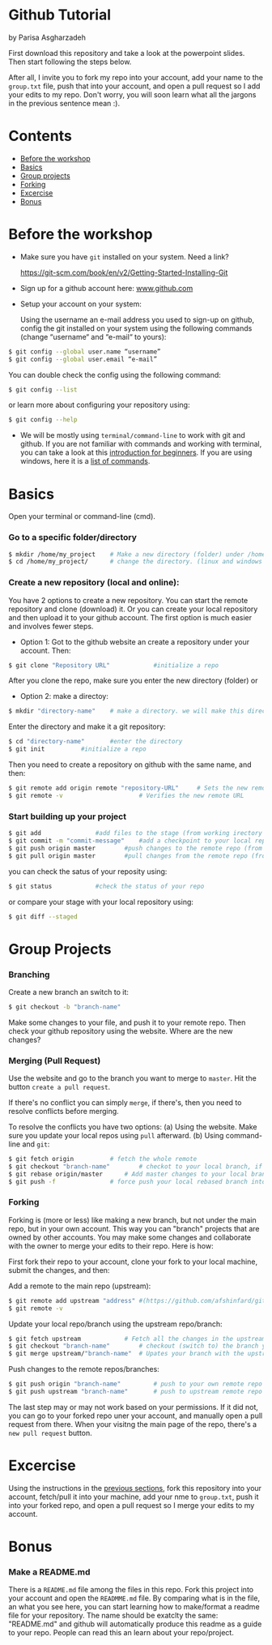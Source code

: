 Github Tutorial
=====================
by Parisa Asgharzadeh

First download this repository and take a look at the powerpoint slides. Then start following the steps below.

After all, I invite you to fork my repo into your account, add your name to the `group.txt` file, push that into your account, and open a pull request so I add your edits to my repo. Don't worry, you will soon learn what all the jargons in the previous sentence mean :).

Contents
========

* [Before the workshop](#before-the-workshop)
* [Basics](#basics)
* [Group projects](#group-projects)
* [Forking](#forking)
* [Excercise](#excercise)
* [Bonus](#bonus)


Before the workshop
==============
* Make sure you have `git` installed on your system. Need a link?

	https://git-scm.com/book/en/v2/Getting-Started-Installing-Git

* Sign up for a github account here: www.github.com
* Setup your account on your system:
    
    Using the username an e-mail address you used to sign-up on github, config the git installed on your system using the following commands (change “username“ and “e-mail“ to yours):
```bash
$ git config --global user.name “username”
$ git config --global user.email “e-mail”

```
You can double check the config using the following command:
```bash
$ git config --list
```
or learn more about configuring your repository using:
```bash
$ git config --help
```

* We will be mostly using `terminal/command-line` to work with git and github. If you are not familiar with commands and working with terminal, you can take a look at this [introduction for beginners](https://ubuntu.com/tutorials/command-line-for-beginners#1-overview). If you are using windows, here it is a [list of commands](https://www.thomas-krenn.com/en/wiki/Cmd_commands_under_Windows).



Basics
======


Open your terminal or command-line (cmd).
### Go to a specific folder/directory
```bash
$ mkdir /home/my_project	# Make a new directory (folder) under /home/ named my project
$ cd /home/my_project/ 		# change the directory. (linux and windows (and mac?))
```

### Create a new repository (local and online):

You have 2 options to create a new repository. You can start the remote repository and clone (download) it. Or you can create your local repository and then upload it to your github account. The first option is much easier and involves fewer steps.

* Option 1:
Got to the github website an create a repository under your account. Then:
```bash
$ git clone "Repository URL" 			#initialize a repo
```
After you clone the repo, make sure you enter the new directory (folder)
or
* Option 2:
make a directoy:
```bash
$ mkdir "directory-name"	# make a directory. we will make this directory a reposiory next
```
Enter the directory and make it a git repository:
```bash
$ cd "directory-name"		#enter the directory 
$ git init 			#initialize a repo
```
Then you need to create a repository on github with the same name, and then:
```bash
$ git remote add origin remote "repository-URL"		# Sets the new remote
$ git remote -v						# Verifies the new remote URL
```

### Start building up your project

```bash
$ git add				#add files to the stage (from working irectory to staging area)
$ git commit -m "commit-message"	#add a checkpoint to your local repo (from staging area to local repo)
$ git push origin master		#push changes to the remote repo (from local repo to remote repo)
$ git pull origin master		#pull changes from the remote repo (from remote repo to local repo)
```
you can check the satus of your reposity using:
```bash
$ git status			#check the status of your repo
```
or compare your stage with your local repository using:
```bash
$ git diff --staged
```

Group Projects
==============


### Branching
Create a new branch an switch to it:
```bash
$ git checkout -b "branch-name"
```
Make some changes to your file, and push it to your remote repo. Then check your github repository using the website. Where are the new changes?

### Merging (Pull Request)
Use the website and go to the branch you want to merge to `master`. Hit the button `create a pull request`.

If there's no conflict you can simply `merge`, if there's, then you need to resolve conflicts before merging. 

To resolve the conflicts you have two options:
(a) Using the website. Make sure you update your local repos using `pull` afterward.
(b) Using command-line and `git`:

```bash
$ git fetch origin	 		# fetch the whole remote
$ git checkout "branch-name"		# checkot to your local branch, if you're not
$ git rebase origin/master		# Add master changes to your local branch
$ git push -f 				# force push your local rebased branch into your remote branch
```

### Forking
Forking is (more or less) like making a new branch, but not under the main repo, but in your own account. This way you can "branch" projects that are owned by other accounts. You may make some changes and collaborate with the owner to merge your edits to their repo. Here is how:

First fork their repo to your account, clone your fork to your local machine, submit the changes, and then:

Add a remote to the main repo (upstream):
```bash
$ git remote add upstream "address"	#(https://github.com/afshinfard/github_workshop.git)
$ git remote -v
```

Update your local repo/branch using the upstream repo/branch:
```bash
$ git fetch upstream 			# Fetch all the changes in the upstream repo
$ git checkout "branch-name"		# checkout (switch to) the branch you want to merge
$ git merge upstream/"branch-name"	# Upates your branch with the upstream repo/branch
```

Push changes to the remote repos/branches:
```bash
$ git push origin "branch-name"			# push to your own remote repo
$ git push upstream "branch-name"		# push to upstream remote repo
```
The last step may or may not work based on your permissions. If it did not, you can go to your forked repo uner your account, and manually open a pull request from there. When your visitng the main page of the repo, there's a `new pull request` button.

Excercise
==============
Using the instructions in the [previous sections](#forking), fork this repository into your account, fetch/pull it into your machine, add your nme to `group.txt`, push it into your forked repo, and open a pull request so I merge your edits to my account.

Bonus
==============

### Make a README.md
There is a `README.md` file among the files in this repo. Fork this project into your account and open the `READMME.md` file. By comparing what is in the file, an what you see here, you can start learning how to make/format a readme file for your repository. The name should be exatclty the same: "README.md" and github will automatically produce this readme as a guide to your repo. People can read this an learn about your repo/project.




